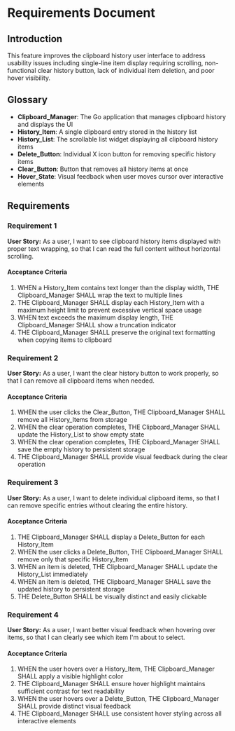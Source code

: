 # Requirements Document

## Introduction

This feature improves the clipboard history user interface to address usability issues including single-line item display requiring scrolling, non-functional clear history button, lack of individual item deletion, and poor hover visibility.

## Glossary

- **Clipboard_Manager**: The Go application that manages clipboard history and displays the UI
- **History_Item**: A single clipboard entry stored in the history list
- **History_List**: The scrollable list widget displaying all clipboard history items
- **Delete_Button**: Individual X icon button for removing specific history items
- **Clear_Button**: Button that removes all history items at once
- **Hover_State**: Visual feedback when user moves cursor over interactive elements

## Requirements

### Requirement 1

**User Story:** As a user, I want to see clipboard history items displayed with proper text wrapping, so that I can read the full content without horizontal scrolling.

#### Acceptance Criteria

1. WHEN a History_Item contains text longer than the display width, THE Clipboard_Manager SHALL wrap the text to multiple lines
2. THE Clipboard_Manager SHALL display each History_Item with a maximum height limit to prevent excessive vertical space usage
3. WHEN text exceeds the maximum display length, THE Clipboard_Manager SHALL show a truncation indicator
4. THE Clipboard_Manager SHALL preserve the original text formatting when copying items to clipboard

### Requirement 2

**User Story:** As a user, I want the clear history button to work properly, so that I can remove all clipboard items when needed.

#### Acceptance Criteria

1. WHEN the user clicks the Clear_Button, THE Clipboard_Manager SHALL remove all History_Items from storage
2. WHEN the clear operation completes, THE Clipboard_Manager SHALL update the History_List to show empty state
3. WHEN the clear operation completes, THE Clipboard_Manager SHALL save the empty history to persistent storage
4. THE Clipboard_Manager SHALL provide visual feedback during the clear operation

### Requirement 3

**User Story:** As a user, I want to delete individual clipboard items, so that I can remove specific entries without clearing the entire history.

#### Acceptance Criteria

1. THE Clipboard_Manager SHALL display a Delete_Button for each History_Item
2. WHEN the user clicks a Delete_Button, THE Clipboard_Manager SHALL remove only that specific History_Item
3. WHEN an item is deleted, THE Clipboard_Manager SHALL update the History_List immediately
4. WHEN an item is deleted, THE Clipboard_Manager SHALL save the updated history to persistent storage
5. THE Delete_Button SHALL be visually distinct and easily clickable

### Requirement 4

**User Story:** As a user, I want better visual feedback when hovering over items, so that I can clearly see which item I'm about to select.

#### Acceptance Criteria

1. WHEN the user hovers over a History_Item, THE Clipboard_Manager SHALL apply a visible highlight color
2. THE Clipboard_Manager SHALL ensure hover highlight maintains sufficient contrast for text readability
3. WHEN the user hovers over a Delete_Button, THE Clipboard_Manager SHALL provide distinct visual feedback
4. THE Clipboard_Manager SHALL use consistent hover styling across all interactive elements